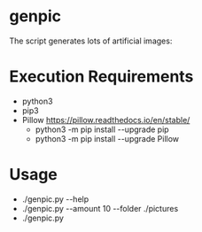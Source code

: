 # genpic
The script generates lots of artificial images:

# Execution Requirements
* python3
* pip3
* Pillow https://pillow.readthedocs.io/en/stable/
    * python3 -m pip install --upgrade pip 
    * python3 -m pip install --upgrade Pillow


# Usage
* ./genpic.py --help
* ./genpic.py --amount 10 --folder ./pictures
* ./genpic.py

